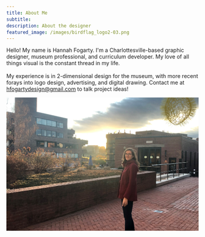 ```yaml
---
title: About Me
subtitle:
description: About the designer
featured_image: /images/birdflag_logo2-03.png
---
```

Hello! My name is Hannah Fogarty. I'm a Charlottesville-based graphic designer, museum professional, and curriculum developer. My love of all things visual is the constant thread in my life.
<br>
<br>
My experience is in 2-dimensional design for the museum, with more recent forays into logo design, advertising, and digital drawing. Contact me at hfogartydesign@gmail.com to talk project ideas!


![](/images/IMG_2460.JPG)


